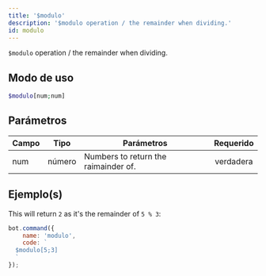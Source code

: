 ```yaml
---
title: '$modulo'
description: '$modulo operation / the remainder when dividing.'
id: modulo
---
```


`$modulo` operation / the remainder when dividing.

## Modo de uso

```php
$modulo[num;num]
```

## Parámetros

| Campo | Tipo   | Parámetros                           | Requerido |
| ----- | ------ | ------------------------------------ |:---------:|
| num   | número | Numbers to return the raimainder of. | verdadera |

## Ejemplo(s)

This will return `2` as it's the remainder of `5 % 3`:

```javascript
bot.command({
    name: 'modulo',
    code: `
  $modulo[5;3]
  `
});
```
